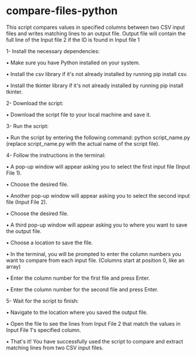 # compare-files-python
This script compares values in specified columns between two CSV input files and writes matching lines to an output file.
Output file will contain the full line of the Input file 2 if the ID is found in Input file 1

1- Install the necessary dependencies:

•	Make sure you have Python installed on your system.

•	Install the csv library if it's not already installed by running pip install csv.

•	Install the tkinter library if it's not already installed by running pip install tkinter.




2- Download the script:

•	Download the script file to your local machine and save it.




3- Run the script:

•	Run the script by entering the following command: python script_name.py (replace script_name.py with the actual name of the script file).




4- Follow the instructions in the terminal:

•	A pop-up window will appear asking you to select the first input file (Input File 1).

•	Choose the desired file.

•	Another pop-up window will appear asking you to select the second input file (Input File 2).

•	Choose the desired file.

•	A third pop-up window will appear asking you to where you want to save the output file.

•	Choose a location to save the file.

•	In the terminal, you will be prompted to enter the column numbers you want to compare from each input file. (Columns start at position 0, like an array)

•	Enter the column number for the first file and press Enter.

•	Enter the column number for the second file and press Enter.




5- Wait for the script to finish:

•	Navigate to the location where you saved the output file.

•	Open the file to see the lines from Input File 2 that match the values in Input File 1's specified column.

•	That's it! You have successfully used the script to compare and extract matching lines from two CSV input files.
